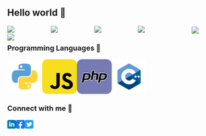 ## Hello world 👋

<img align="left" width="100px" src="https://avatars.dicebear.com/api/initials/I.svg" />
&nbsp;&nbsp;
<img align="left" width="100px" src="https://avatars.dicebear.com/api/initials/am.svg" />
&nbsp;&nbsp;
<img align="left" width="100px" src="https://avatars.dicebear.com/api/initials/_.svg" />
<img align="left" width="100px" src="https://avatars.dicebear.com/api/initials/Ma.svg" />
<img align="left" width="100px" src="https://avatars.dicebear.com/api/initials/rt.svg" />
<img align="center" width="100px" src="https://avatars.dicebear.com/api/initials/in.svg" />

### Programming Languages 🐍
<img align="left" width="80px" src="https://raw.githubusercontent.com/edent/SuperTinyIcons/fa85669367bb1182ad208b7c2fed85ba05d574bb/images/svg/python.svg" />
<img align="left" width="80px" src="https://raw.githubusercontent.com/edent/SuperTinyIcons/fa85669367bb1182ad208b7c2fed85ba05d574bb/images/svg/javascript.svg" />
<img align="left" width="80px" src="https://raw.githubusercontent.com/edent/SuperTinyIcons/fa85669367bb1182ad208b7c2fed85ba05d574bb/images/svg/php.svg" />
<img align="center" width="80px" src="https://raw.githubusercontent.com/edent/SuperTinyIcons/fa85669367bb1182ad208b7c2fed85ba05d574bb/images/svg/cplusplus.svg" />

### Connect with me 🔗

<a href="https://www.linkedin.com/in/nitram-dev/">
  <img align="left" height="20px" src="https://raw.githubusercontent.com/edent/SuperTinyIcons/099dc12b59179d07d534069bc8551718f786d91a/images/svg/linkedin.svg" />
</a>
<a href="https://www.facebook.com/nitram.dev/">
  <img align="left" height="20px" src="https://raw.githubusercontent.com/edent/SuperTinyIcons/099dc12b59179d07d534069bc8551718f786d91a/images/svg/facebook.svg"/>
</a>
<a href="https://twitter.com/nitram_dev">
  <img align="left" height="20px" src="https://raw.githubusercontent.com/edent/SuperTinyIcons/099dc12b59179d07d534069bc8551718f786d91a/images/svg/twitter.svg"/>
</a>

